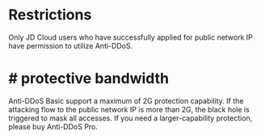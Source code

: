 # Restrictions

Only JD Cloud users who have successfully applied for public network IP have permission to utilize Anti-DDoS.

# # protective bandwidth

Anti-DDoS Basic support a maximum of 2G protection capability. If the attacking flow to the public network IP is more than 2G, the black hole is triggered to mask all accesses.
If you need a larger-capability protection, please buy Anti-DDoS Pro.
